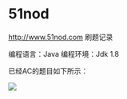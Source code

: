 # 51nod
http://www.51nod.com 刷题记录

编程语言：Java
编程环境：Jdk 1.8

已经AC的题目如下所示：

<img src="https://github.com/mayuanucas/51nod/blob/master/ac/index.png"></img>
